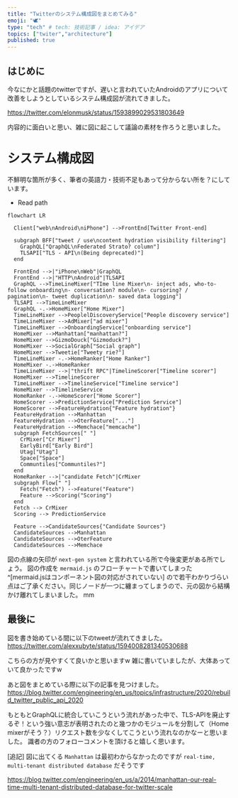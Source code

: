 ```yaml
---
title: "Twitterのシステム構成図をまとめてみる"
emoji: "🕊️"
type: "tech" # tech: 技術記事 / idea: アイデア
topics: ["twiter","architecture"]
published: true
---
```



## はじめに

今なにかと話題のtwitterですが、遅いと言われていたAndroidのアプリについて改善をしようとしているシステム構成図が流れてきました。

https://twitter.com/elonmusk/status/1593899029531803649

内容的に面白いと思い、雑に図に起こして議論の素材を作ろうと思いました。

# システム構成図

不鮮明な箇所が多く、筆者の英語力・技術不足もあって分からない所を？にしています。

* Read path
```mermaid
flowchart LR

  Client["web\nAndroid\niPhone"] -->FrontEnd[Twitter Front-end]

  subgraph BFF["tweet / use\ncontent hydration visibility filtering"]
    GraphQL["QraphQL\nFederated Strato? column"]
    TLSAPI["TLS - API\n(Being deprecated)"]
  end

  FrontEnd -->|"iPhone\nWeb"|GraphQL
  FrontEnd -->|"HTTP\nAndroid"|TLSAPI
  GraphQL -->TimeLineMixer["TIme line Mixer\n- inject ads, who-to-follow onboarding\n- conversation? module\n- cursoring? / pagination\n- tweet duplication\n- saved data logging"]
  TLSAPI -->TimeLineMixer
  GraphQL -.->HomeMixer["Home Mixer"]
  TimeLineMixer -->PeoplelDiscoveryService["People discovery service"]
  TimeLineMixer -->AdMixer["ad mixer"]
  TimeLineMixer -->OnboardingService["onboarding service"]
  HomeMixer -->Manhattan["manhattan?"]
  HomeMixer -->GizmoDouck["Gizmoduck?"]
  HomeMixer -->SocialGraph["Social graph"]
  HomeMixer -->Tweetie["Tweety rie?"]
  TimeLineMixer -.->HomeRanker["Home Ranker"]
  HomeMixer -.->HomeRanker
  TimeLineMixer -->|"thrift RPC"|TimelineScorer["Timeline scorer"]
  HomeMixer -->TimelineScorer
  TimeLineMixer -->TimelineService["Timeline service"]
  HomeMixer -->TimelineService
  HomeRanker -.->HomeScorer["Home Scorer"]
  HomeScorer -->PredictionService["Prediction Service"]
  HomeScorer -->FeatureHydration{"Feature hydration"}
  FeatureHydration -->Manhattan
  FeatureHydration -->OterFeature["..."]
  FeatureHydration -->Memchace["memcache"]
  subgraph FetchSources[" "]
    CrMixer["Cr Mixer"]
    EarlyBird["Early Bird"]
    Utag["Utag"]
    Space["Space"]
    Communtiles["Communtiles?"]
  end
  HomeRanker -->|"candidate Fetch"|CrMixer
  subgraph Flow[" "]
    Fetch("Fetch") -->Feature("Feature")
    Feature -->Scoring("Scoring")
  end
  Fetch --> CrMixer
  Scoring --> PredictionService

  Feature -->CandidateSources{"Candidate Sources"}
  CandidateSources -->Manhattan
  CandidateSources -->OterFeature
  CandidateSources -->Memchace

```

図の点線の矢印が `next-gen system` と言われている所で今後変更がある所でしょう。
図の作成を `mermaid.js` のフローチャートで書いてしまった ^[mermaid.jsはコンポーネント図の対応がされていない] ので若干わかりづらい点はご了承ください。同じノードが一つに纏まってしまうので、元の図から結構かけ離れてしまいました。 mm

## 最後に

図を書き始めている間に以下のtweetが流れてきました。
https://twitter.com/alexxubyte/status/1594008281340530688

こちらの方が見やすくて良いかと思いますw
雑に書いていましたが、大体あっていて良かったですw

あと図をまとめている際に以下の記事を見つけました。
https://blog.twitter.com/engineering/en_us/topics/infrastructure/2020/rebuild_twitter_public_api_2020

もともとGraphQLに統合していこうという流れがあった中で、TLS-APIを廃止するぞ！という強い意志が表明されたのと幾つかのモジュールを分割して（Home mixerがそう？）リクエスト数を少なくしてこうという流れなのかなーと思いました。
識者の方のフォローコメントを頂けると嬉しく思います。

[追記]
図に出てくる `Manhattan` は最初わからなかったのですが `real-time, multi-tenant distributed database` だそうです

https://blog.twitter.com/engineering/en_us/a/2014/manhattan-our-real-time-multi-tenant-distributed-database-for-twitter-scale